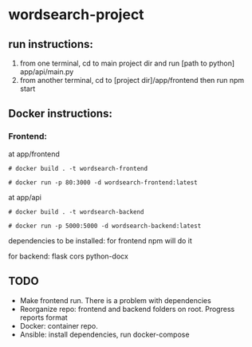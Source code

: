 # wordsearch-project

## run instructions:
1. from one terminal, cd to main project dir and run [path to python] app/api/main.py
2. from another terminal, cd to [project dir]/app/frontend then run npm start

## Docker instructions:
### Frontend:
at app/frontend

`# docker build . -t wordsearch-frontend`

`# docker run -p 80:3000 -d wordsearch-frontend:latest`

at app/api

`# docker build . -t wordsearch-backend`

`# docker run -p 5000:5000 -d wordsearch-backend:latest`


dependencies to be installed:
for frontend npm will do it

for backend:
flask
cors
python-docx

## TODO
* Make frontend run. There is a problem with dependencies
* Reorganize repo: frontend and backend folders on root. Progress reports format
* Docker: container repo.
* Ansible: install dependencies, run docker-compose
